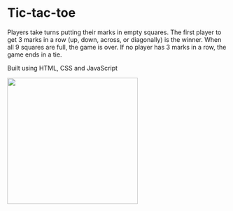 # Tic-tac-toe

Players take turns putting their marks in empty squares. The first player to get 3 marks in a row (up, down, across, or diagonally) is the winner. When all 9 squares are full, the game is over. If no player has 3 marks in a row, the game ends in a tie.

Built using HTML, CSS and JavaScript

<img src="https://github.com/Shchuda/Tic-tac-toe/assets/137898720/280462c4-0e7a-4778-8a41-4eae3ae03c2f" width="298" height="289" />
